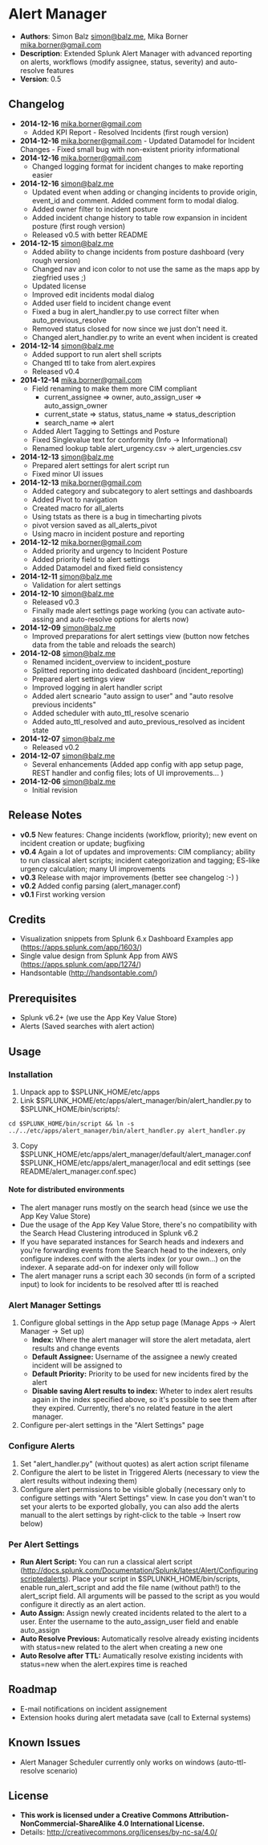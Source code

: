 # Alert Manager
- **Authors**:		Simon Balz <simon@balz.me>, Mika Borner <mika.borner@gmail.com>
- **Description**:	Extended Splunk Alert Manager with advanced reporting on alerts, workflows (modify assignee, status, severity) and auto-resolve features
- **Version**: 		0.5

## Changelog
- **2014-12-16** mika.borner@gmail.com
	- Added KPI Report - Resolved Incidents (first rough version)
- **2014-12-16** mika.borner@gmail.com
        - Updated Datamodel for Incident Changes
        - Fixed small bug with non-existent priority informational
- **2014-12-16** mika.borner@gmail.com
	- Changed logging format for incident changes to make reporting easier
- **2014-12-16** simon@balz.me
	- Updated event when adding or changing incidents to provide origin, event_id and comment. Added comment form to modal dialog.
	- Added owner filter to incident posture
	- Added incident change history to table row expansion in incident posture (first rough version)
	- Released v0.5 with better README
- **2014-12-15** simon@balz.me
	- Added ability to change incidents from posture dashboard (very rough version)
	- Changed nav and icon color to not use the same as the maps app by ziegfried uses ;)
	- Updated license
	- Improved edit incidents modal dialog
	- Added user field to incident change event
	- Fixed a bug in alert_handler.py to use correct filter when auto_previous_resolve
	- Removed status closed for now since we just don't need it.
	- Changed alert_handler.py to write an event when incident is created
- **2014-12-14** simon@balz.me
	- Added support to run alert shell scripts
	- Changed ttl to take from alert.expires
	- Released v0.4
- **2014-12-14** mika.borner@gmail.com 
	- Field renaming to make them more CIM compliant
		- current_assignee => owner, auto_assign_user => auto_assign_owner
		- current_state => status, status_name => status_description
		- search_name => alert
	- Added Alert Tagging to Settings and Posture
	- Fixed Singlevalue text for conformity (Info -> Informational)
	- Renamed lookup table alert_urgency.csv -> alert_urgencies.csv
- **2014-12-13** simon@balz.me
	- Prepared alert settings for alert script run
	- Fixed minor UI issues
- **2014-12-13** mika.borner@gmail.com
	- Added category and subcategory to alert settings and dashboards
	- Added Pivot to navigation
	- Created macro for all_alerts
	- Using tstats as there is a bug in timecharting pivots
	- pivot version saved as all_alerts_pivot
	- Using macro in incident posture and reporting
- **2014-12-12** mika.borner@gmail.com
	- Added priority and urgency to Incident Posture
	- Added priority field to alert settings
	- Added Datamodel and fixed field consistency
- **2014-12-11** simon@balz.me
	- Validation for alert settings
- **2014-12-10** simon@balz.me
	- Released v0.3
	- Finally made alert settings page working (you can activate auto-assing and auto-resolve options for alerts now)
- **2014-12-09** simon@balz.me
	- Improved preparations for alert settings view (button now fetches data from the table and reloads the search)
- **2014-12-08** simon@balz.me
	- Renamed incident_overview to incident_posture
	- Splitted reporting into dedicated dashboard (incident_reporting)
	- Prepared alert settings view
	- Improved logging in alert handler script
	- Added alert scneario "auto assign to user" and "auto resolve previous incidents"
	- Added scheduler with auto_ttl_resolve scenario
	- Added auto_ttl_resolved and auto_previous_resolved as incident state
- **2014-12-07** simon@balz.me
	- Released v0.2						   
- **2014-12-07** simon@balz.me
	- Several enhancements (Added app config with app setup page, REST handler and config files; lots of UI improvements... )
- **2014-12-06** simon@balz.me
 	- Initial revision  

## Release Notes
- **v0.5** New features: Change incidents (workflow, priority); new event on incident creation or update; bugfixing
- **v0.4** Again a lot of updates and improvements: CIM compliancy; ability to run classical alert scripts; incident categorization and tagging; ES-like urgency calculation; many UI improvements
- **v0.3** Release with major improvements (better see changelog :-) )
- **v0.2** Added config parsing (alert_manager.conf)
- **v0.1** First working version

## Credits
- Visualization snippets from Splunk 6.x Dashboard Examples app (https://apps.splunk.com/app/1603/)
- Single value design from Splunk App from AWS (https://apps.splunk.com/app/1274/)
- Handsontable (http://handsontable.com/)

## Prerequisites
- Splunk v6.2+ (we use the App Key Value Store)
- Alerts (Saved searches with alert action)

## Usage
### Installation
1. Unpack app to $SPLUNK_HOME/etc/apps
2. Link $SPLUNK_HOME/etc/apps/alert_manager/bin/alert_handler.py to $SPLUNK_HOME/bin/scripts/:
 
`cd $SPLUNK_HOME/bin/script && ln -s ../../etc/apps/alert_manager/bin/alert_handler.py alert_handler.py`

3. Copy $SPLUNK_HOME/etc/apps/alert_manager/default/alert_manager.conf $SPLUNK_HOME/etc/apps/alert_manager/local and edit settings (see README/alert_manager.conf.spec)

#### Note for distributed environments
- The alert manager runs mostly on the search head (since we use the App Key Value Store)
- Due the usage of the App Key Value Store, there's no compatibility with the Search Head Clustering introduced in Splunk v6.2
- If you have separated instances for Search heads and indexers and you're forwarding events from the Search head to the indexers, only configure indexes.conf with the alerts index (or your own...) on the indexer. A separate add-on for indexer only will follow
- The alert manager runs a script each 30 seconds (in form of a scripted input) to look for incidents to be resolved after ttl is reached

### Alert Manager Settings
1. Configure global settings in the App setup page (Manage Apps -> Alert Manager -> Set up)
	- **Index:** Where the alert manager will store the alert metadata, alert results and change events
	- **Default Assignee:** Username of the assignee a newly created incident will be assigned to
	- **Default Priority:** Priority to be used for new incidents fired by the alert
	- **Disable saving Alert results to index:** Wheter to index alert results again in the index specified above, so it's possible to see them after they expired. Currently, there's no related feature in the alert manager.
2. Configure per-alert settings in the "Alert Settings" page

### Configure Alerts
1. Set "alert_handler.py" (without quotes) as alert action script filename
2. Configure the alert to be listet in Triggered Alerts (necessary to view the alert results without indexing them)
3. Configure alert permissions to be visible globally (necessary only to configure settings with "Alert Settings" view. In case you don't wan't to set your alerts to be exported globally, you can also add the alerts manuall to the alert settings by right-click to the table -> Insert row below)


### Per Alert Settings
- **Run Alert Script:** You can run a classical alert script (<http://docs.splunk.com/Documentation/Splunk/latest/Alert/Configuringscriptedalerts>). Place your script in $SPLUNKH_HOME/bin/scripts, enable run_alert_script and add the file name (without path!) to the alert_script field. All arguments will be passed to the script as you would configure it directly as an alert action.
- **Auto Assign:** Assign newly created incidents related to the alert to a user. Enter the username to the auto_assign_user field and enable auto_assign
- **Auto Resolve Previous:** Automatically resolve already existing incidents with status=new related to the alert when creating a new one
- **Auto Resolve after TTL:** Aumatically resolve existing incidents with status=new when the alert.expires time is reached

## Roadmap
- E-mail notifications on incident assignement
- Extension hooks during alert metadata save (call to External systems)

## Known Issues
- Alert Manager Scheduler currently only works on windows (auto-ttl-resolve scenario)

## License
- **This work is licensed under a Creative Commons Attribution-NonCommercial-ShareAlike 4.0 International License.**
- Details: <http://creativecommons.org/licenses/by-nc-sa/4.0/>
